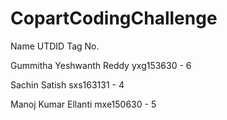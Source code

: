 # CopartCodingChallenge
Name						UTDID                  Tag No.

Gummitha Yeshwanth Reddy	yxg153630		-   6

Sachin Satish				sxs163131		      -   4

Manoj Kumar Ellanti			mxe150630		  -   5


